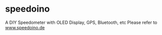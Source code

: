 # speedoino
A DIY Speedometer with OLED Display, GPS, Bluetooth, etc
Please refer to www.speedoino.de

